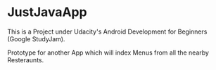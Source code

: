 # JustJavaApp
This is a Project under Udacity's Android Development for Beginners (Google StudyJam). 

Prototype for another App which will index Menus from all the nearby Resteraunts.
